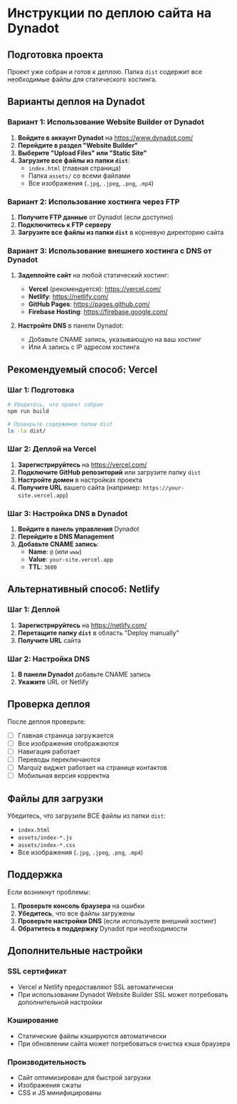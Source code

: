 # Инструкции по деплою сайта на Dynadot

## Подготовка проекта

Проект уже собран и готов к деплою. Папка `dist` содержит все необходимые файлы для статического хостинга.

## Варианты деплоя на Dynadot

### Вариант 1: Использование Website Builder от Dynadot

1. **Войдите в аккаунт Dynadot** на https://www.dynadot.com/
2. **Перейдите в раздел "Website Builder"**
3. **Выберите "Upload Files" или "Static Site"**
4. **Загрузите все файлы из папки `dist`**:
   - `index.html` (главная страница)
   - Папка `assets/` со всеми файлами
   - Все изображения (`.jpg`, `.jpeg`, `.png`, `.mp4`)

### Вариант 2: Использование хостинга через FTP

1. **Получите FTP данные** от Dynadot (если доступно)
2. **Подключитесь к FTP серверу**
3. **Загрузите все файлы из папки `dist`** в корневую директорию сайта

### Вариант 3: Использование внешнего хостинга с DNS от Dynadot

1. **Задеплойте сайт** на любой статический хостинг:
   - **Vercel** (рекомендуется): https://vercel.com/
   - **Netlify**: https://netlify.com/
   - **GitHub Pages**: https://pages.github.com/
   - **Firebase Hosting**: https://firebase.google.com/

2. **Настройте DNS** в панели Dynadot:
   - Добавьте CNAME запись, указывающую на ваш хостинг
   - Или A запись с IP адресом хостинга

## Рекомендуемый способ: Vercel

### Шаг 1: Подготовка
```bash
# Убедитесь, что проект собран
npm run build

# Проверьте содержимое папки dist
ls -la dist/
```

### Шаг 2: Деплой на Vercel
1. **Зарегистрируйтесь** на https://vercel.com/
2. **Подключите GitHub репозиторий** или загрузите папку `dist`
3. **Настройте домен** в настройках проекта
4. **Получите URL** вашего сайта (например: `https://your-site.vercel.app`)

### Шаг 3: Настройка DNS в Dynadot
1. **Войдите в панель управления** Dynadot
2. **Перейдите в DNS Management**
3. **Добавьте CNAME запись**:
   - **Name**: `@` (или `www`)
   - **Value**: `your-site.vercel.app`
   - **TTL**: `3600`

## Альтернативный способ: Netlify

### Шаг 1: Деплой
1. **Зарегистрируйтесь** на https://netlify.com/
2. **Перетащите папку `dist`** в область "Deploy manually"
3. **Получите URL** сайта

### Шаг 2: Настройка DNS
1. **В панели Dynadot** добавьте CNAME запись
2. **Укажите** URL от Netlify

## Проверка деплоя

После деплоя проверьте:
- [ ] Главная страница загружается
- [ ] Все изображения отображаются
- [ ] Навигация работает
- [ ] Переводы переключаются
- [ ] Marquiz виджет работает на странице контактов
- [ ] Мобильная версия корректна

## Файлы для загрузки

Убедитесь, что загрузили ВСЕ файлы из папки `dist`:
- `index.html`
- `assets/index-*.js`
- `assets/index-*.css`
- Все изображения (`.jpg`, `.jpeg`, `.png`, `.mp4`)

## Поддержка

Если возникнут проблемы:
1. **Проверьте консоль браузера** на ошибки
2. **Убедитесь**, что все файлы загружены
3. **Проверьте настройки DNS** (если используете внешний хостинг)
4. **Обратитесь в поддержку** Dynadot при необходимости

## Дополнительные настройки

### SSL сертификат
- Vercel и Netlify предоставляют SSL автоматически
- При использовании Dynadot Website Builder SSL может потребовать дополнительной настройки

### Кэширование
- Статические файлы кэшируются автоматически
- При обновлении сайта может потребоваться очистка кэша браузера

### Производительность
- Сайт оптимизирован для быстрой загрузки
- Изображения сжаты
- CSS и JS минифицированы
